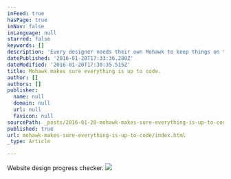 ```yaml
---
inFeed: true
hasPage: true
inNav: false
inLanguage: null
starred: false
keywords: []
description: 'Every designer needs their own Mohawk to keep things on the level. '
datePublished: '2016-01-20T17:33:36.280Z'
dateModified: '2016-01-20T17:30:35.515Z'
title: Mohawk makes sure everything is up to code.
author: []
authors: []
publisher:
  name: null
  domain: null
  url: null
  favicon: null
sourcePath: _posts/2016-01-20-mohawk-makes-sure-everything-is-up-to-code.md
published: true
url: mohawk-makes-sure-everything-is-up-to-code/index.html
_type: Article

---
```

Website design progress checker.
![](https://the-grid-user-content.s3-us-west-2.amazonaws.com/c4ba4c60-1be1-4215-9abc-1676ded12e60.jpg)